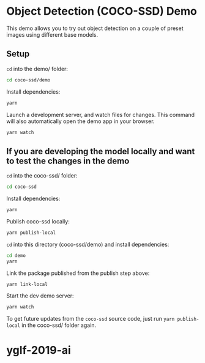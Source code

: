 # Object Detection (COCO-SSD) Demo

This demo allows you to try out object detection on a couple of preset images using different base models.

## Setup

`cd` into the demo/ folder:

```sh
cd coco-ssd/demo
```

Install dependencies:

```sh
yarn
```

Launch a development server, and watch files for changes. This command will also automatically open
the demo app in your browser.

```sh
yarn watch
```

## If you are developing the model locally and want to test the changes in the demo

`cd` into the coco-ssd/ folder:

```sh
cd coco-ssd
```

Install dependencies:
```sh
yarn
```

Publish coco-ssd locally:
```sh
yarn publish-local
```

`cd` into this directory (coco-ssd/demo) and install dependencies:

```sh
cd demo
yarn
```

Link the package published from the publish step above:
```sh
yarn link-local
```

Start the dev demo server:
```sh
yarn watch
```

To get future updates from the `coco-ssd` source code, just run `yarn publish-local` in the coco-ssd/
folder again.
# yglf-2019-ai
